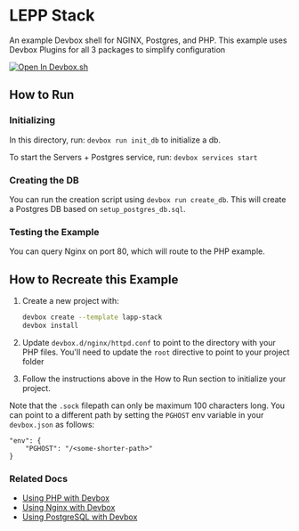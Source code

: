 # LEPP Stack

An example Devbox shell for NGINX, Postgres, and PHP. This example uses Devbox Plugins for all 3 packages to simplify configuration

[![Open In Devbox.sh](https://jetpack.io/img/devbox/open-in-devbox.svg)](https://devbox.sh/templates/lepp-stack)

## How to Run

### Initializing

In this directory, run: `devbox run init_db` to initialize a db.

To start the Servers + Postgres service, run: `devbox services start`

### Creating the DB

You can run the creation script using `devbox run create_db`. This will create a Postgres DB based on `setup_postgres_db.sql`.

### Testing the Example

You can query Nginx on port 80, which will route to the PHP example.

## How to Recreate this Example

1. Create a new project with:

    ```bash
    devbox create --template lapp-stack
    devbox install
    ```

2. Update `devbox.d/nginx/httpd.conf` to point to the directory with your PHP files. You'll need to update the `root` directive to point to your project folder
3. Follow the instructions above in the How to Run section to initialize your project.

Note that the `.sock` filepath can only be maximum 100 characters long. You can point to a different path by setting the `PGHOST` env variable in your `devbox.json` as follows:

```
"env": {
    "PGHOST": "/<some-shorter-path>"
}
```

### Related Docs

-   [Using PHP with Devbox](https://www.jetpack.io/devbox/docs/devbox_examples/languages/php/)
-   [Using Nginx with Devbox](https://www.jetpack.io/devbox/docs/devbox_examples/servers/nginx/)
-   [Using PostgreSQL with Devbox](https://www.jetpack.io/devbox/docs/devbox_examples/databases/postgres/)
